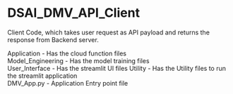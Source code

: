 # DSAI_DMV_API_Client

Client Code, which takes user request as API payload and returns the response from Backend server.

Application - Has the cloud function files  
Model_Engineering - Has the model training files  
User_Interface - Has the streamlit UI files
Utility - Has the Utility files to run the streamlit application  
DMV_App.py - Application Entry point file
